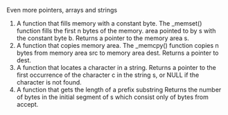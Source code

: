 Even more pointers, arrays and strings
1. A function that fills memory with a constant byte.
	The _memset() function fills the first n bytes of the memory.
	area pointed to by s with the constant byte b.
	Returns a pointer to the memory area s.
2. A function that copies memory area.
	The _memcpy() function copies n bytes from memory area src to memory area dest.
	Returns a pointer to dest.
3. A function that locates a character in a string.
	Returns a pointer to the first occurrence of the character c in the string s,
	or NULL if the character is not found.
4. A function that gets the length of a prefix substring
	Returns the number of bytes in the initial segment of s which consist only of
	bytes from accept.
